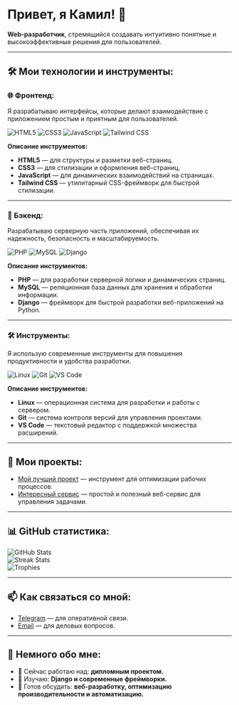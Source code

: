 <h1>Привет, я Камил! 👋</h1>

<p><b>Web-разработчик</b>, стремящийся создавать интуитивно понятные и высокоэффективные решения для пользователей.</p>

---

## 🛠️ Мои технологии и инструменты:

### 🌐 Фронтенд:
Я разрабатываю интерфейсы, которые делают взаимодействие с приложением простым и приятным для пользователей.

<div>
  <img src="https://img.shields.io/badge/HTML5-%23E34F26.svg?style=for-the-badge&logo=html5&logoColor=white" alt="HTML5" />
  <img src="https://img.shields.io/badge/CSS3-%231572B6.svg?style=for-the-badge&logo=css3&logoColor=white" alt="CSS3" />
  <img src="https://img.shields.io/badge/JavaScript-%23F7DF1E.svg?style=for-the-badge&logo=javascript&logoColor=black" alt="JavaScript" />
  <img src="https://img.shields.io/badge/Tailwind_CSS-%2306B6D4.svg?style=for-the-badge&logo=tailwindcss&logoColor=white" alt="Tailwind CSS" />
</div>

**Описание инструментов:**
- **HTML5** — для структуры и разметки веб-страниц.
- **CSS3** — для стилизации и оформления веб-страниц.
- **JavaScript** — для динамических взаимодействий на страницах.
- **Tailwind CSS** — утилитарный CSS-фреймворк для быстрой стилизации.

---

### 🔧 Бэкенд:
Разрабатываю серверную часть приложений, обеспечивая их надежность, безопасность и масштабируемость.

<div>
  <img src="https://img.shields.io/badge/PHP-%23777BB4.svg?style=for-the-badge&logo=php&logoColor=white" alt="PHP" />
  <img src="https://img.shields.io/badge/MySQL-%234479A1.svg?style=for-the-badge&logo=mysql&logoColor=white" alt="MySQL" />
  <img src="https://img.shields.io/badge/Django-%23092E20.svg?style=for-the-badge&logo=django&logoColor=white" alt="Django" />
</div>

**Описание инструментов:**
- **PHP** — для разработки серверной логики и динамических страниц.
- **MySQL** — реляционная база данных для хранения и обработки информации.
- **Django** — фреймворк для быстрой разработки веб-приложений на Python.

---

### 🛠️ Инструменты:
Я использую современные инструменты для повышения продуктивности и удобства разработки.

<div>
  <img src="https://img.shields.io/badge/Linux-%23FCC624.svg?style=for-the-badge&logo=linux&logoColor=black" alt="Linux" />
  <img src="https://img.shields.io/badge/Git-%23F05033.svg?style=for-the-badge&logo=git&logoColor=white" alt="Git" />
  <img src="https://img.shields.io/badge/Visual_Studio_Code-%23007ACC.svg?style=for-the-badge&logo=visual-studio-code&logoColor=white" alt="VS Code" />
</div>

**Описание инструментов:**
- **Linux** — операционная система для разработки и работы с сервером.
- **Git** — система контроля версий для управления проектами.
- **VS Code** — текстовый редактор с поддержкой множества расширений.

---

## 🚀 Мои проекты:
- [Мой лучший проект](https://github.com/) — инструмент для оптимизации рабочих процессов.
- [Интересный сервис](https://github.com/) — простой и полезный веб-сервис для управления задачами.

---

## 📊 GitHub статистика:
<img src="https://github-readme-stats.vercel.app/api?username=sal1hov&show_icons=true&theme=radical" alt="GitHub Stats" />
<br />
<img src="https://github-readme-streak-stats.herokuapp.com/?user=sal1hov&theme=radical" alt="Streak Stats" />
<br />
<img src="https://github-profile-trophy.vercel.app/?username=sal1hov&theme=dracula&margin-w=15" alt="Trophies" />

---

## 📫 Как связаться со мной:
- [Telegram](https://t.me/whowhosed) — для оперативной связи.
- [Email](mailto:nhtxwd@gmail.com) — для деловых вопросов.

---

## 👋 Немного обо мне:
- 🔭 Сейчас работаю над: **дипломным проектом.**
- 🌱 Изучаю: **Django и современные фреймворки.**
- 💬 Готов обсудить: **веб-разработку, оптимизацию производительности и автоматизацию.**
